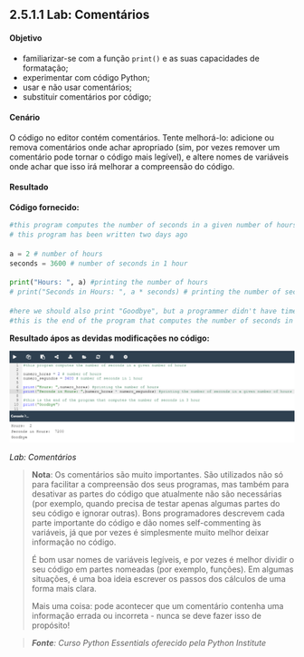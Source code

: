 ## 2.5.1.1 Lab: Comentários

#### Objetivo

 - familiarizar-se com a função `print()` e as suas capacidades de formatação;
 - experimentar com código Python;
 - usar e não usar comentários;
 - substituir comentários por código;

#### Cenário

O código no editor contém comentários. Tente melhorá-lo: adicione ou remova comentários onde achar apropriado (sim, por vezes remover um comentário pode tornar o código mais legível), e altere nomes de variáveis onde achar que isso irá melhorar a compreensão do código.

####  Resultado

**Código fornecido:**

```python
#this program computes the number of seconds in a given number of hours
# this program has been written two days ago

a = 2 # number of hours
seconds = 3600 # number of seconds in 1 hour

print("Hours: ", a) #printing the number of hours
# print("Seconds in Hours: ", a * seconds) # printing the number of seconds in a given number of hours

#here we should also print "Goodbye", but a programmer didn't have time to write any code
#this is the end of the program that computes the number of seconds in 3 hour
```

**Resultado ápos as devidas modificações no código:**


![Lab: Comentários](../img/051_1_lab_comentarios.PNG)

*Lab: Comentários*


>**Nota**:
>Os comentários são muito importantes. São utilizados não só para facilitar a compreensão dos seus programas, mas também para desativar as partes do código que atualmente não são necessárias (por exemplo, quando precisa de testar apenas algumas partes do seu código e ignorar outras). Bons programadores descrevem cada parte importante do código e dão nomes self-commenting às variáveis, já que por vezes é simplesmente muito melhor deixar informação no código.
>
>É bom usar nomes de variáveis legíveis, e por vezes é melhor dividir o seu código em partes nomeadas (por exemplo, funções). Em algumas situações, é uma boa ideia escrever os passos dos cálculos de uma forma mais clara.
>
>Mais uma coisa: pode acontecer que um comentário contenha uma informação errada ou incorreta - nunca se deve fazer isso de propósito!



>***Fonte**: Curso Python Essentials oferecido pela Python Institute*